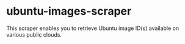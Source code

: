 # ubuntu-images-scraper
This scraper enables you to retrieve Ubuntu image ID(s) available on various public clouds.
